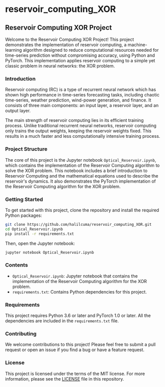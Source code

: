 # reservoir_computing_XOR

## Reservoir Computing XOR Project

Welcome to the Reservoir Computing XOR Project! This project demonstrates the implementation of reservoir computing, a machine-learning algorithm designed to reduce computational resources needed for time-series prediction without compromising accuracy, using Python and PyTorch. This implementation applies reservoir computing to a simple yet classic problem in neural networks: the XOR problem.

### Introduction

Reservoir computing (RC) is a type of recurrent neural network which has shown high performance in time-series forecasting tasks, including chaotic time-series, weather prediction, wind-power generation, and finance. It consists of three main components: an input layer, a reservoir layer, and an output layer.

The main strength of reservoir computing lies in its efficient training process. Unlike traditional recurrent neural networks, reservoir computing only trains the output weights, keeping the reservoir weights fixed. This results in a much faster and less computationally intensive training process.

### Project Structure

The core of this project is the Jupyter notebook `Optical_Reservoir.ipynb`, which contains the implementation of the Reservoir Computing algorithm to solve the XOR problem. This notebook includes a brief introduction to Reservoir Computing and the mathematical equations used to describe the reservoir's dynamics. It also demonstrates the PyTorch implementation of the Reservoir Computing algorithm for the XOR problem.

### Getting Started

To get started with this project, clone the repository and install the required Python packages:

```bash
git clone https://github.com/halilcuma/reservoir_computing_XOR.git
cd Optical_Reservoir.ipynb
pip install -r requirements.txt
```

Then, open the Jupyter notebook:

```bash
jupyter notebook Optical_Reservoir.ipynb
```

### Contents

- `Optical_Reservoir.ipynb`: Jupyter notebook that contains the implementation of the Reservoir Computing algorithm for the XOR problem.
- `requirements.txt`: Contains Python dependencies for this project.

### Requirements

This project requires Python 3.6 or later and PyTorch 1.0 or later. All the dependencies are included in the `requirements.txt` file.

### Contributing

We welcome contributions to this project! Please feel free to submit a pull request or open an issue if you find a bug or have a feature request.

### License

This project is licensed under the terms of the MIT license. For more information, please see the [LICENSE](LICENSE) file in this repository. 
